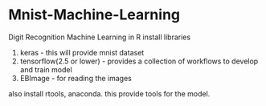 # Mnist-Machine-Learning
Digit Recognition Machine Learning in R
install libraries
1. keras - this will provide mnist dataset
2. tensorflow(2.5 or lower) - provides a collection of workflows to develop and train model
3. EBImage - for reading the images

also install rtools, anaconda. this provide tools for the model.

